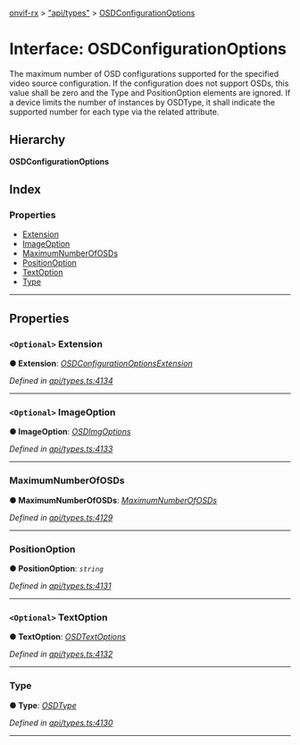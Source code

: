 [onvif-rx](../README.md) > ["api/types"](../modules/_api_types_.md) > [OSDConfigurationOptions](../interfaces/_api_types_.osdconfigurationoptions.md)

# Interface: OSDConfigurationOptions

The maximum number of OSD configurations supported for the specified video source configuration. If the configuration does not support OSDs, this value shall be zero and the Type and PositionOption elements are ignored. If a device limits the number of instances by OSDType, it shall indicate the supported number for each type via the related attribute.

## Hierarchy

**OSDConfigurationOptions**

## Index

### Properties

* [Extension](_api_types_.osdconfigurationoptions.md#extension)
* [ImageOption](_api_types_.osdconfigurationoptions.md#imageoption)
* [MaximumNumberOfOSDs](_api_types_.osdconfigurationoptions.md#maximumnumberofosds)
* [PositionOption](_api_types_.osdconfigurationoptions.md#positionoption)
* [TextOption](_api_types_.osdconfigurationoptions.md#textoption)
* [Type](_api_types_.osdconfigurationoptions.md#type)

---

## Properties

<a id="extension"></a>

### `<Optional>` Extension

**● Extension**: *[OSDConfigurationOptionsExtension](_api_types_.osdconfigurationoptionsextension.md)*

*Defined in [api/types.ts:4134](https://github.com/patrickmichalina/onvif-rx/blob/034e4d6/src/api/types.ts#L4134)*

___
<a id="imageoption"></a>

### `<Optional>` ImageOption

**● ImageOption**: *[OSDImgOptions](_api_types_.osdimgoptions.md)*

*Defined in [api/types.ts:4133](https://github.com/patrickmichalina/onvif-rx/blob/034e4d6/src/api/types.ts#L4133)*

___
<a id="maximumnumberofosds"></a>

###  MaximumNumberOfOSDs

**● MaximumNumberOfOSDs**: *[MaximumNumberOfOSDs](_api_types_.maximumnumberofosds.md)*

*Defined in [api/types.ts:4129](https://github.com/patrickmichalina/onvif-rx/blob/034e4d6/src/api/types.ts#L4129)*

___
<a id="positionoption"></a>

###  PositionOption

**● PositionOption**: *`string`*

*Defined in [api/types.ts:4131](https://github.com/patrickmichalina/onvif-rx/blob/034e4d6/src/api/types.ts#L4131)*

___
<a id="textoption"></a>

### `<Optional>` TextOption

**● TextOption**: *[OSDTextOptions](_api_types_.osdtextoptions.md)*

*Defined in [api/types.ts:4132](https://github.com/patrickmichalina/onvif-rx/blob/034e4d6/src/api/types.ts#L4132)*

___
<a id="type"></a>

###  Type

**● Type**: *[OSDType](../enums/_api_types_.osdtype.md)*

*Defined in [api/types.ts:4130](https://github.com/patrickmichalina/onvif-rx/blob/034e4d6/src/api/types.ts#L4130)*

___

